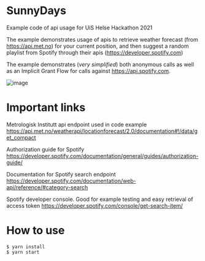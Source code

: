 # SunnyDays
Example code of api usage for UiS Helse Hackathon 2021

The example demonstrates usage of apis to retrieve weather forecast (from https://api.met.no) for your current position, and then suggest a random playlist from Spotify through their apis (https://developer.spotify.com)

The example demonstrates (_very simplified_) both anonymous calls as well as an Implicit Grant Flow for calls against https://api.spotify.com.
 
![image](https://user-images.githubusercontent.com/5801561/115568295-71b26480-a2bc-11eb-8184-45b6c5d0e988.png)

# Important links
Metrologisk Institutt api endpoint used in code example
https://api.met.no/weatherapi/locationforecast/2.0/documentation#!/data/get_compact

Authorization guide for Spotify
https://developer.spotify.com/documentation/general/guides/authorization-guide/

Documentation for Spotify search endpoint
https://developer.spotify.com/documentation/web-api/reference/#category-search

Spotify developer console. Good for example testing and easy retrieval of access token 
https://developer.spotify.com/console/get-search-item/

# How to use
```
$ yarn install
$ yarn start
```
